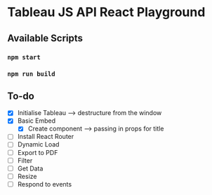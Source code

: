 # Tableau JS API React Playground

## Available Scripts

### `npm start`

### `npm run build`

## To-do

- [x] Initialise Tableau --> destructure from the window
- [x] Basic Embed
  - [x] Create component --> passing in props for title
- [ ] Install React Router
- [ ] Dynamic Load
- [ ] Export to PDF
- [ ] Filter
- [ ] Get Data
- [ ] Resize
- [ ] Respond to events
